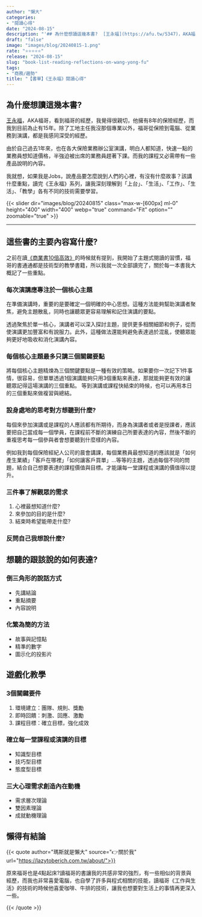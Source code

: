 ```yaml
---
author: "懶大"
categories:
- "閱讀心得"
date: "2024-08-15"
description: "'## 為什麼想讀這幾本書?  [王永福](https://afu.tw/5347)，AKA福哥，看到福哥的經歷，我覺得很親切，他擁有8年的保險經歷，而我到目前為止有15年。除了工地主任我沒那個專業以外，福哥從保險到電腦、從業務到演講，都是我感同深受的經歷。  由於自己過去1年來，也在各大保險業務辦公室演講，明白..."
draft: "false"
image: "images/blog/20240815-1.png"
rate: "⭐⭐⭐⭐⭐"
release: "2024-08-15"
slug: "book-list-reading-reflections-on-wang-yong-fu"
tags:
- "商務/趨勢"
title: "【書單】《王永福》閱讀心得"
---
```

## 為什麼想讀這幾本書?

[王永福](https://afu.tw/5347)，AKA福哥，看到福哥的經歷，我覺得很親切，他擁有8年的保險經歷，而我到目前為止有15年。除了工地主任我沒那個專業以外，福哥從保險到電腦、從業務到演講，都是我感同深受的經歷。

由於自己過去1年來，也在各大保險業務辦公室演講，明白人都知道，快速一點的業務員想知道價格，半強迫被出席的業務員趕著下課。而我的課程又必需帶有一些產品說明的內容。

我就想，如果我是Jobs，說產品要怎麼說到人們的心裡，有沒有什麼故事？該講什麼重點，讀完《王永福》系列，讓我深刻理解到「上台」、「生活」、「工作」、「生活」、「教學」各有不同的技術需要學習。

{{< slider dir="images/blog/20240815" class="max-w-[600px] ml-0" height="400" width="400" webp="true" command="Fit" option="" zoomable="true" >}}

<hr>

## 這些書的主要內容寫什麼?

之前在讀[《商業書10倍高效》](https://lazytoberich.com.tw/blog/book-of-books-commercial-books-10-times-efficient-reading-experience/)的時候就有提到，我開始了主題式閱讀的習慣，福哥的書通通都是技術型的教學書籍，所以我就一次全部讀完了，關於每一本書我大概記了一些重點。

### 每次演講應專注於一個核心主題

在準備演講時，重要的是要確定一個明確的中心思想。這種方法能夠幫助演講者聚焦，避免主題散亂，同時也讓聽眾更容易理解和記住演講的要點。

透過聚焦於單一核心，演講者可以深入探討主題，提供更多相關細節和例子，從而使演講更加豐富和有說服力。此外，這種做法還能夠避免表達過於混亂，使聽眾能夠更好地吸收和消化演講內容。

### 每個核心主題最多只講三個關鍵要點

將每個核心主題精煉為三個關鍵要點是一種有效的策略。如果要你一次記下1件事情，很容易，但單單透過1個演講能夠只用3個重點來表達，那就能夠更有效的讓聽眾記得這場演講的三個重點。 等到演講或課程快結束的時候，也可以再用本日的三個重點來做複習與總結。

### 設身處地的思考對方想聽到什麼?
每個來參加演講或是課程的人應該都有所期待，而身為演講者或者是授課者，應該要把自己當成每一個學員，在課程前不斷的演練自己所要表達的內容，然後不斷的重複思考每一個參與者會想要聽到什麼樣的內容。

例如我到每個保險經紀人公司的晨會講課，每個業務員最想知道的應該就是「如何產生業績」「客戶在哪裡」「如何讓客戶買單」…等等的主題，透過每個不同的問題，結合自己想要表達的課程價值與目標。才能讓每一堂課程或演講的價值得以提升。

### 三件事了解觀眾的需求

1. 心裡最想知道什麼?
2. 來參加的目的是什麼?
3. 結束時希望能帶走什麼?

### 反問自己我想說什麼?

## 想聽的跟該說的如何表達?

### 倒三角形的說話方式

- 先講結論
- 重點摘要
- 內容說明

### 化繁為簡的方法

- 故事與記憶點
- 精準的數字
- 圖示化的投影片

## 遊戲化教學

### 3個關鍵要件

1. 環境建立：團隊、規則、獎勵
2. 即時回饋：刺激、回應、激勵
3. 課程目標：確立目標，強化成效

### 確立每一堂課程或演講的目標

- 知識型目標
- 技巧型目標
- 態度型目標

### 三大心理需求創造內在動機

- 需求層次理論
- 雙因素理論
- 成就動機理論

## 懶得有結論

{{< quote author="瑪斯就是懶大" source="👉關於我" url="https://lazytoberich.com.tw/about/">}}

原來福哥也是4點起床?讀福哥的書讓我的共感非常的強烈，有一些相似的背景與經歷，而我也非常喜愛電腦，也自學了許多與程式相關的技能，讀福哥《工作與生活》的技術的時候他喜愛咖啡、牛排的技術，讓我也想要對生活上的事情再更深入一些。

{{< /quote >}}